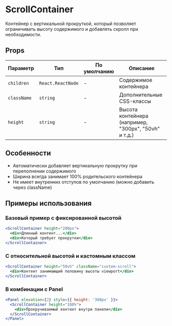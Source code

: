 # ScrollContainer

Контейнер с вертикальной прокруткой, который позволяет ограничивать высоту содержимого и добавлять скролл при необходимости.

## Props

| Параметр     | Тип                     | По умолчанию | Описание                                                                 |
|--------------|-------------------------|--------------|--------------------------------------------------------------------------|
| `children`   | `React.ReactNode`       | -            | Содержимое контейнера                                                   |
| `className`  | `string`                | -            | Дополнительные CSS-классы                                               |
| `height`     | `string`                | -            | Высота контейнера (например, "300px", "50vh" и т.д.)                    |

## Особенности

- Автоматически добавляет вертикальную прокрутку при переполнении содержимого
- Ширина всегда занимает 100% родительского контейнера
- Не имеет внутренних отступов по умолчанию (можно добавить через className)

## Примеры использования

### Базовый пример с фиксированной высотой
```jsx
<ScrollContainer height="200px">
  <div>Длинный контент...</div>
  <div>Который требует прокрутки</div>
</ScrollContainer>
```

### С относительной высотой и кастомным классом
```jsx
<ScrollContainer height="50vh" className="custom-scroll">
  <div>Контент занимающий половину высоты viewport</div>
</ScrollContainer>
```

### В комбинации с Panel
```jsx
<Panel elevation={2} style={{ height: '300px' }}>
  <ScrollContainer height="100%">
    <div>Прокручиваемый контент внутри панели</div>
  </ScrollContainer>
</Panel>
```
